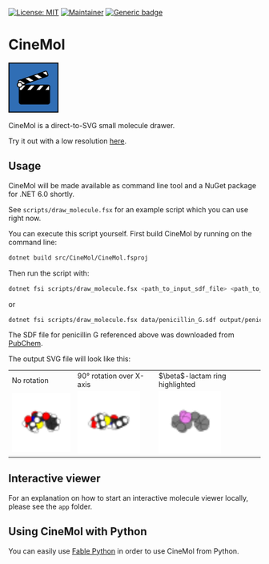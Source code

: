 [![License: MIT](https://img.shields.io/badge/License-MIT-yellow.svg)](./LICENSE)
[![Maintainer](https://img.shields.io/badge/Maintainer-davidmeijer-blue)](https://github.com/davidmeijer)
[![Generic badge](https://img.shields.io/badge/Version-alpha-green.svg)](https://shields.io/)

# CineMol

<img src="./logo.png" alt="logo" width="100">

CineMol is a direct-to-SVG small molecule drawer. 

Try it out with a low resolution [here](https://moltools.nl/cinemol).

## Usage

CineMol will be made available as command line tool and a NuGet package for .NET 6.0 shortly.

See `scripts/draw_molecule.fsx` for an example script which you can use right now.

You can execute this script yourself. First build CineMol by running on the command line:

```bash
dotnet build src/CineMol/CineMol.fsproj
```

Then run the script with:

```bash 
dotnet fsi scripts/draw_molecule.fsx <path_to_input_sdf_file> <path_to_output_svg_file>
```

or 

```bash
dotnet fsi scripts/draw_molecule.fsx data/penicillin_G.sdf output/penicillin_G.svg
```

The SDF file for penicillin G referenced above was downloaded from [PubChem](https://pubchem.ncbi.nlm.nih.gov/compound/Penicillin-G).

The output SVG file will look like this:

<table>
  <tr>
    <td>No rotation</td>
    <td>90&deg; rotation over X-axis</td>
    <td>$\beta$-lactam ring highlighted</td>
  </tr>
  <tr>
    <td>
        <img src="./data/penicillin_G.svg" alt="example1" width="125">
    </td>
    <td>
        <img src="./data/penicillin_G_rotated.svg" alt="example2" width="125">
    </td>
    <td>
        <img src="./data/penicillin_G_highlighted.svg" alt="example3" width="125">
    </td>
  </tr>
 </table>

## Interactive viewer 

For an explanation on how to start an interactive molecule viewer locally, please see the `app` folder.

## Using CineMol with Python

You can easily use [Fable Python](https://fable.io/Fable.Python/) in order to use CineMol from Python.


